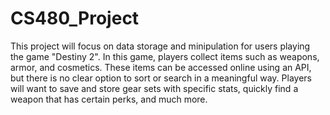 # CS480_Project
This project will focus on data storage and minipulation for users playing the game "Destiny 2". In this game, players collect items such as weapons, armor, and cosmetics. These items can be accessed online using an API, but there is no clear option to sort or search in a meaningful way. Players will want to save and store gear sets with specific stats, quickly find a weapon that has certain perks, and much more.
